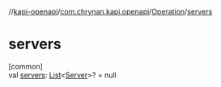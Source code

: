 //[kapi-openapi](../../../index.md)/[com.chrynan.kapi.openapi](../index.md)/[Operation](index.md)/[servers](servers.md)

# servers

[common]\
val [servers](servers.md): [List](https://kotlinlang.org/api/latest/jvm/stdlib/kotlin.collections/-list/index.html)&lt;[Server](../-server/index.md)&gt;? = null
